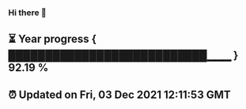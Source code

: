 ### Hi there 👋
⏳ Year progress { ███████████████████████████▁▁▁ } 92.19 %
---
⏰ Updated on Fri, 03 Dec 2021 12:11:53 GMT
---
